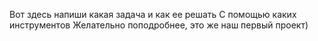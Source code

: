 Вот здесь напиши какая задача и как ее решать
С помощью каких инструментов
Желательно поподробнее, это же наш первый проект)